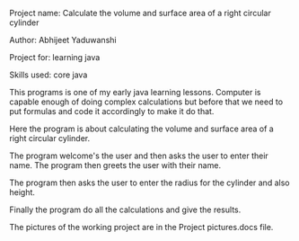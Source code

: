 Project name: Calculate the volume and surface area of a right circular cylinder

Author: Abhijeet Yaduwanshi

Project for: learning java

Skills used: core java


This programs is one of my early java learning lessons.
Computer is capable enough of doing complex calculations but before that we need to put formulas and code it accordingly to make it do that.

Here the program is about calculating the volume and surface area of a right circular cylinder.

The program welcome's the user and then asks the user to enter their name.
The program then greets the user with their name.

The program then asks the user to enter the radius for the cylinder and also height.

Finally the program do all the calculations and give the results.

The pictures of the working project are in the Project pictures.docs file.
